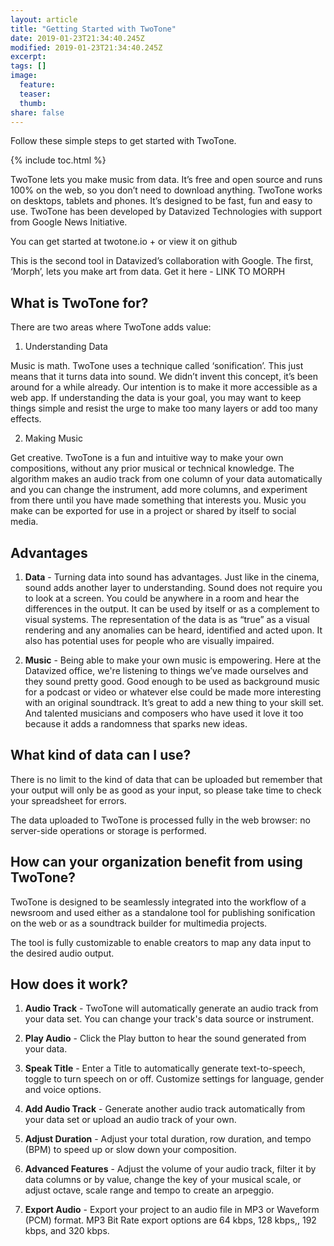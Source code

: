 ```yaml
---
layout: article
title: "Getting Started with TwoTone"
date: 2019-01-23T21:34:40.245Z
modified: 2019-01-23T21:34:40.245Z
excerpt:
tags: []
image:
  feature:
  teaser:
  thumb:
share: false
---
```


Follow these simple steps to get started with TwoTone.

{% include toc.html %}

TwoTone lets you make music from data. It’s free and open source and runs 100% on the web, so you don’t need to download anything. TwoTone works on desktops, tablets and phones. It’s designed to be fast, fun and easy to use. TwoTone has been developed by Datavized Technologies with support from Google News Initiative. 

You can get started at twotone.io + or view it on github

This is the second tool in Datavized’s collaboration with Google. The first, ‘Morph’, lets you make art from data. Get it here - LINK TO MORPH

## What is TwoTone for?

There are two areas where TwoTone adds value:

1. Understanding Data

  Music is math. TwoTone uses a technique called ‘sonification’. This just means that it turns data into sound. We didn’t invent this concept, it’s been around for a while already. Our intention is to make it more accessible as a web app. If understanding the data is your goal, you may want to keep things simple and resist the urge to make too many layers or add too many effects.

2. Making Music

  Get creative. TwoTone is a fun and intuitive way to make your own compositions, without any prior musical or technical knowledge. The algorithm makes an audio track from one column of your data automatically and you can change the instrument, add more columns, and experiment from there until you have made something that interests you. Music you make can be exported for use in a project or shared by itself to social media.

## Advantages

1. **Data**  - Turning data into sound has advantages. Just like in the cinema, sound adds another layer to understanding. Sound does not require you to look at a screen. You could be anywhere in a room and hear the differences in the output. It can be used by itself or as a complement to visual systems. The representation of the data is as “true” as a visual rendering and any anomalies can be heard, identified and acted upon. It also has potential uses for people who are visually impaired.

2. **Music** - Being able to make your own music is empowering. Here at the Datavized office, we're listening to things we’ve made ourselves and they sound pretty good. Good enough to be used as background music for a podcast or video or whatever else could be made more interesting with an original soundtrack. It’s great to add a new thing to your skill set. And talented musicians and composers who have used it love it too because it adds a randomness that sparks new ideas.

## What kind of data can I use?

There is no limit to the kind of data that can be uploaded but remember that your output will only be as good as your input, so please take time to check your spreadsheet for errors. 

The data uploaded to TwoTone is processed fully in the web browser: no server-side operations or storage is performed. 

## How can your organization benefit from using TwoTone?

TwoTone is designed to be seamlessly integrated into the workflow of a newsroom and used either as a standalone tool for publishing sonification on the web or as a soundtrack builder for multimedia projects. 

The tool is fully customizable to enable creators to map any data input to the desired audio output.

## How does it work?

1. **Audio Track** - TwoTone will automatically generate an audio track from your data set. You can change your track's data source or instrument.

2. **Play Audio** - Click the Play button to hear the sound generated from your data.

3. **Speak Title** - Enter a Title to automatically generate text-to-speech, toggle to turn speech on or off. Customize settings for language, gender and voice options.

4. **Add Audio Track** - Generate another audio track automatically from your data set or upload an audio track of your own.

5. **Adjust Duration** - Adjust your total duration, row duration, and tempo (BPM) to speed up or slow down your composition.

6. **Advanced Features** - Adjust the volume of your audio track, filter it by data columns or by value, change the key of your musical scale, or adjust octave, scale range and tempo to create an arpeggio.

7. **Export Audio** - Export your project to an audio file in MP3 or Waveform (PCM) format. MP3 Bit Rate export options are 64 kbps, 128 kbps,, 192 kbps, and 320 kbps.
